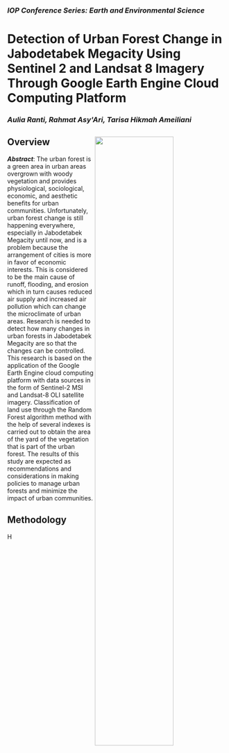 ### _IOP Conference Series: Earth and Environmental Science_
# Detection of Urban Forest Change in Jabodetabek Megacity Using Sentinel 2 and Landsat 8 Imagery Through Google Earth Engine Cloud Computing Platform
### _Aulia Ranti, Rahmat Asy'Ari, Tarisa Hikmah Ameiliani_
## Overview <img src="https://github.com/ipbssrs/RO1-Forest/blob/9fedaca98ab5a7f1ecf3c27b86fe2915247d4ce7/BAHAN/ro1-p2-urban-forest-jabodetabek.png" align="right" width="60%" />

**_Abstract_**: The urban forest is a green area in urban areas overgrown with woody vegetation and provides physiological, sociological, economic, and aesthetic benefits for urban communities. Unfortunately, urban forest change is still happening everywhere, especially in Jabodetabek Megacity until now, and is a problem because the arrangement of cities is more in favor of economic interests. This is considered to be the main cause of runoff, flooding, and erosion which in turn causes reduced air supply and increased air pollution which can change the microclimate of urban areas. Research is needed to detect how many changes in urban forests in Jabodetabek Megacity are so that the changes can be controlled. This research is based on the application of the Google Earth Engine cloud computing platform with data sources in the form of Sentinel-2 MSI and Landsat-8 OLI satellite imagery. Classification of land use through the Random Forest algorithm method with the help of several indexes is carried out to obtain the area of the yard of the vegetation that is part of the urban forest. The results of this study are expected as recommendations and considerations in making policies to manage urban forests and minimize the impact of urban communities. 

## Methodology
H

